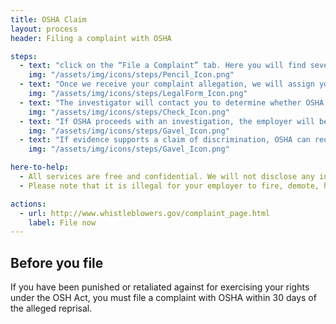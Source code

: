 ```yaml
---
title: OSHA Claim
layout: process
header: Filing a complaint with OSHA

steps:
  - text: "click on the “File a Complaint” tab. Here you will find several options about how to file a complaint."
    img: "/assets/img/icons/steps/Pencil_Icon.png"
  - text: "Once we receive your complaint allegation, we will assign your complaint to an investigator."
    img: "/assets/img/icons/steps/LegalForm_Icon.png"
  - text: "The investigator will contact you to determine whether OSHA can conduct an investigation."
    img: "/assets/img/icons/steps/Check_Icon.png"
  - text: "If OSHA proceeds with an investigation, the employer will be notified of the allegation and an investigation into your complaint will begin."
    img: "/assets/img/icons/steps/Gavel_Icon.png"
  - text: "If evidence supports a claim of discrimination, OSHA can require the employer to reinstate the employee, pay back wages, restore benefits, and other possible remedies to make the employee whole."
    img: "/assets/img/icons/steps/Gavel_Icon.png"

here-to-help:
  - All services are free and confidential. We will not disclose any information to your employer unless you decide to file a formal complaint.
  - Please note that it is illegal for your employer to fire, demote, harass, or otherwise retaliate against you for filing a complaint with OSHA.

actions:
  - url: http://www.whistleblowers.gov/complaint_page.html
    label: File now
---
```


## Before you file
If you have been punished or retaliated against for exercising your rights under the OSH Act, you must file a complaint with OSHA within 30 days of the alleged reprisal.
